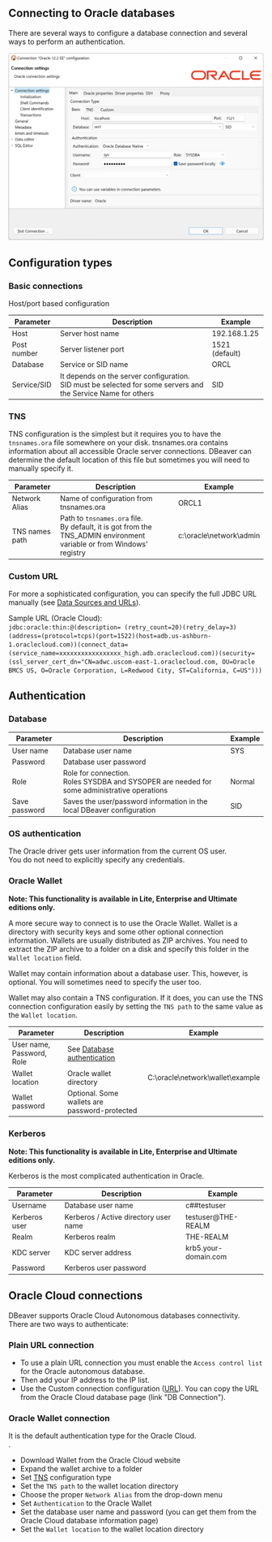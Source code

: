 ## Connecting to Oracle databases

There are several ways to configure a database connection and several ways to perform an authentication.

![](images/database/oracle/connection-page.png)

## Configuration types 

### Basic connections

Host/port based configuration

Parameter | Description | Example
----|-----|----
Host | Server host name | 192.168.1.25
Post number | Server listener port | 1521 (default)
Database | Service or SID name | ORCL
Service/SID | It depends on the server configuration.<br/>SID must be selected for some servers and the Service Name for others | SID

### TNS

TNS configuration is the simplest but it requires you to have the `tnsnames.ora` file somewhere on your disk.
tnsnames.ora contains information about all accessible Oracle server connections.
DBeaver can determine the default location of this file but sometimes you will need to manually specify it.

Parameter | Description | Example
----|-----|----
Network Alias | Name of configuration from tnsnames.ora | ORCL1
TNS names path | Path to `tnsnames.ora` file.<br/> By default, it is got from the TNS_ADMIN environment variable or from Windows' registry | c:\oracle\network\admin

### Custom URL

For more a sophisticated configuration, you can specify the full JDBC URL manually (see [Data Sources and URLs](https://docs.oracle.com/database/121/JJDBC/urls.htm#JJDBC28270)). 

Sample URL (Oracle Cloud):  
`jdbc:oracle:thin:@(description= (retry_count=20)(retry_delay=3)(address=(protocol=tcps)(port=1522)(host=adb.us-ashburn-1.oraclecloud.com))(connect_data=(service_name=xxxxxxxxxxxxxxxxx_high.adb.oraclecloud.com))(security=(ssl_server_cert_dn="CN=adwc.uscom-east-1.oraclecloud.com, OU=Oracle BMCS US, O=Oracle Corporation, L=Redwood City, ST=California, C=US")))`

## Authentication

### Database

Parameter | Description | Example
----|-----|----
User name| Database user name | SYS
Password | Database user password | 
Role | Role for connection.<br/>Roles SYSDBA and SYSOPER are needed for some administrative operations | Normal
Save password | Saves the user/password information in the local DBeaver configuration | SID

### OS authentication

The Oracle driver gets user information from the current OS user.  
You do not need to explicitly specify any credentials.

### Oracle Wallet

**Note: This functionality is available in Lite, Enterprise and Ultimate editions only.**

A more secure way to connect is to use the Oracle Wallet. Wallet is a directory with security keys and some other optional connection information.
Wallets are usually distributed as ZIP archives. You need to extract the ZIP archive to a folder on a disk and specify this folder in the `Wallet location` field.

Wallet may contain information about a database user. This, however, is optional. You will sometimes need to specify the user too.

Wallet may also contain a TNS configuration. If it does, you can use the TNS connection configuration easily by setting the `TNS path` to the same value as the `Wallet location`.

Parameter | Description | Example
----|-----|----
User name, Password, Role| See <a href="#database">Database authentication</a> | 
Wallet location | Oracle wallet directory | C:\oracle\network\wallet\example
Wallet password | Optional. Some wallets are password-protected


### Kerberos

**Note: This functionality is available in Lite, Enterprise and Ultimate editions only.**

Kerberos is the most complicated authentication in Oracle.

Parameter | Description | Example
----|-----|----
Username | Database user name | c##testuser
Kerberos user | Kerberos / Active directory user name | testuser@THE-REALM
Realm | Kerberos realm | THE-REALM
KDC server | KDC server address | krb5.your-domain.com
Password | Kerberos user password | 


## Oracle Cloud connections

DBeaver supports Oracle Cloud Autonomous databases connectivity.  
There are two ways to authenticate:

### Plain URL connection

- To use a plain URL connection you must enable the `Access control list` for the Oracle autonomous database. 
- Then add your IP address to the IP list.  
- Use the Custom connection configuration (<a href="#custom">URL</a>). You can copy the URL from the Oracle Cloud database page (link "DB Connection").

### Oracle Wallet connection

It is the default authentication type for the Oracle Cloud.  
. 
- Download Wallet from the Oracle Cloud website
- Expand the wallet archive to a folder
- Set <a href="#tns">TNS</a> configuration type
- Set the `TNS path` to the wallet location directory
- Choose the proper `Network Alias` from the drop-down menu
- Set `Authentication` to the Oracle Wallet
- Set the database user name and password (you can get them from the Oracle Cloud database information page)
- Set the `Wallet location` to the wallet location directory

